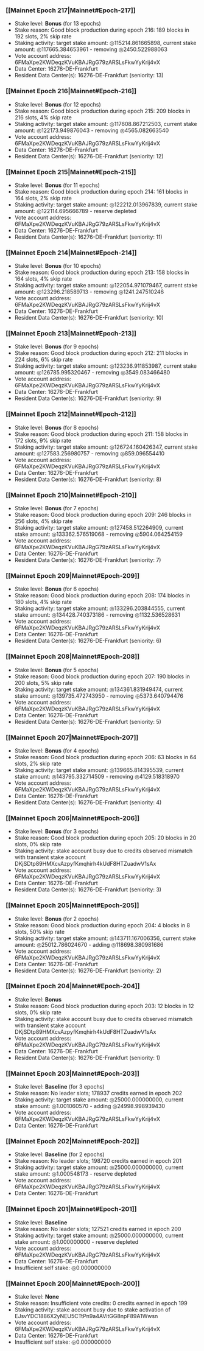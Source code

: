 ### [[Mainnet Epoch 217|Mainnet#Epoch-217]]
* Stake level: **Bonus** (for 13 epochs)
* Stake reason: Good block production during epoch 216: 189 blocks in 192 slots, 2% skip rate
* Staking activity: target stake amount: ◎115214.861665898, current stake amount: ◎117665.384653961 - removing ◎2450.522988063
* Vote account address: 6FMaXpe2KWDeqzKVuKBAJRgG79zARSLsFkwYyKrij4vX
* Data Center: 16276-DE-Frankfurt
* Resident Data Center(s): 16276-DE-Frankfurt (seniority: 13)
### [[Mainnet Epoch 216|Mainnet#Epoch-216]]
* Stake level: **Bonus** (for 12 epochs)
* Stake reason: Good block production during epoch 215: 209 blocks in 216 slots, 4% skip rate
* Staking activity: target stake amount: ◎117608.867212503, current stake amount: ◎122173.949876043 - removing ◎4565.082663540
* Vote account address: 6FMaXpe2KWDeqzKVuKBAJRgG79zARSLsFkwYyKrij4vX
* Data Center: 16276-DE-Frankfurt
* Resident Data Center(s): 16276-DE-Frankfurt (seniority: 12)
### [[Mainnet Epoch 215|Mainnet#Epoch-215]]
* Stake level: **Bonus** (for 11 epochs)
* Stake reason: Good block production during epoch 214: 161 blocks in 164 slots, 2% skip rate
* Staking activity: target stake amount: ◎122212.013967839, current stake amount: ◎122114.695666789 - reserve depleted
* Vote account address: 6FMaXpe2KWDeqzKVuKBAJRgG79zARSLsFkwYyKrij4vX
* Data Center: 16276-DE-Frankfurt
* Resident Data Center(s): 16276-DE-Frankfurt (seniority: 11)
### [[Mainnet Epoch 214|Mainnet#Epoch-214]]
* Stake level: **Bonus** (for 10 epochs)
* Stake reason: Good block production during epoch 213: 158 blocks in 164 slots, 4% skip rate
* Staking activity: target stake amount: ◎122054.971079467, current stake amount: ◎123296.218589713 - removing ◎1241.247510246
* Vote account address: 6FMaXpe2KWDeqzKVuKBAJRgG79zARSLsFkwYyKrij4vX
* Data Center: 16276-DE-Frankfurt
* Resident Data Center(s): 16276-DE-Frankfurt (seniority: 10)
### [[Mainnet Epoch 213|Mainnet#Epoch-213]]
* Stake level: **Bonus** (for 9 epochs)
* Stake reason: Good block production during epoch 212: 211 blocks in 224 slots, 6% skip rate
* Staking activity: target stake amount: ◎123236.911853987, current stake amount: ◎126785.995320467 - removing ◎3549.083466480
* Vote account address: 6FMaXpe2KWDeqzKVuKBAJRgG79zARSLsFkwYyKrij4vX
* Data Center: 16276-DE-Frankfurt
* Resident Data Center(s): 16276-DE-Frankfurt (seniority: 9)
### [[Mainnet Epoch 212|Mainnet#Epoch-212]]
* Stake level: **Bonus** (for 8 epochs)
* Stake reason: Good block production during epoch 211: 158 blocks in 172 slots, 9% skip rate
* Staking activity: target stake amount: ◎126724.160426347, current stake amount: ◎127583.256980757 - removing ◎859.096554410
* Vote account address: 6FMaXpe2KWDeqzKVuKBAJRgG79zARSLsFkwYyKrij4vX
* Data Center: 16276-DE-Frankfurt
* Resident Data Center(s): 16276-DE-Frankfurt (seniority: 8)
### [[Mainnet Epoch 210|Mainnet#Epoch-210]]
* Stake level: **Bonus** (for 7 epochs)
* Stake reason: Good block production during epoch 209: 246 blocks in 256 slots, 4% skip rate
* Staking activity: target stake amount: ◎127458.512264909, current stake amount: ◎133362.576519068 - removing ◎5904.064254159
* Vote account address: 6FMaXpe2KWDeqzKVuKBAJRgG79zARSLsFkwYyKrij4vX
* Data Center: 16276-DE-Frankfurt
* Resident Data Center(s): 16276-DE-Frankfurt (seniority: 7)
### [[Mainnet Epoch 209|Mainnet#Epoch-209]]
* Stake level: **Bonus** (for 6 epochs)
* Stake reason: Good block production during epoch 208: 174 blocks in 180 slots, 4% skip rate
* Staking activity: target stake amount: ◎133296.203844555, current stake amount: ◎134428.740373186 - removing ◎1132.536528631
* Vote account address: 6FMaXpe2KWDeqzKVuKBAJRgG79zARSLsFkwYyKrij4vX
* Data Center: 16276-DE-Frankfurt
* Resident Data Center(s): 16276-DE-Frankfurt (seniority: 6)
### [[Mainnet Epoch 208|Mainnet#Epoch-208]]
* Stake level: **Bonus** (for 5 epochs)
* Stake reason: Good block production during epoch 207: 190 blocks in 200 slots, 5% skip rate
* Staking activity: target stake amount: ◎134361.831949474, current stake amount: ◎139735.472743950 - removing ◎5373.640794476
* Vote account address: 6FMaXpe2KWDeqzKVuKBAJRgG79zARSLsFkwYyKrij4vX
* Data Center: 16276-DE-Frankfurt
* Resident Data Center(s): 16276-DE-Frankfurt (seniority: 5)
### [[Mainnet Epoch 207|Mainnet#Epoch-207]]
* Stake level: **Bonus** (for 4 epochs)
* Stake reason: Good block production during epoch 206: 63 blocks in 64 slots, 2% skip rate
* Staking activity: target stake amount: ◎139665.814395539, current stake amount: ◎143795.332714509 - removing ◎4129.518318970
* Vote account address: 6FMaXpe2KWDeqzKVuKBAJRgG79zARSLsFkwYyKrij4vX
* Data Center: 16276-DE-Frankfurt
* Resident Data Center(s): 16276-DE-Frankfurt (seniority: 4)
### [[Mainnet Epoch 206|Mainnet#Epoch-206]]
* Stake level: **Bonus** (for 3 epochs)
* Stake reason: Good block production during epoch 205: 20 blocks in 20 slots, 0% skip rate
* Staking activity: stake account busy due to credits observed mismatch with transient stake account DKjSDtp89HMXcvAzpyfKmqhirh4kUdF8HTZuadwV1sAx
* Vote account address: 6FMaXpe2KWDeqzKVuKBAJRgG79zARSLsFkwYyKrij4vX
* Data Center: 16276-DE-Frankfurt
* Resident Data Center(s): 16276-DE-Frankfurt (seniority: 3)
### [[Mainnet Epoch 205|Mainnet#Epoch-205]]
* Stake level: **Bonus** (for 2 epochs)
* Stake reason: Good block production during epoch 204: 4 blocks in 8 slots, 50% skip rate
* Staking activity: target stake amount: ◎143711.167006356, current stake amount: ◎25012.786024670 - adding ◎118698.380981686
* Vote account address: 6FMaXpe2KWDeqzKVuKBAJRgG79zARSLsFkwYyKrij4vX
* Data Center: 16276-DE-Frankfurt
* Resident Data Center(s): 16276-DE-Frankfurt (seniority: 2)
### [[Mainnet Epoch 204|Mainnet#Epoch-204]]
* Stake level: **Bonus**
* Stake reason: Good block production during epoch 203: 12 blocks in 12 slots, 0% skip rate
* Staking activity: stake account busy due to credits observed mismatch with transient stake account DKjSDtp89HMXcvAzpyfKmqhirh4kUdF8HTZuadwV1sAx
* Vote account address: 6FMaXpe2KWDeqzKVuKBAJRgG79zARSLsFkwYyKrij4vX
* Data Center: 16276-DE-Frankfurt
* Resident Data Center(s): 16276-DE-Frankfurt (seniority: 1)
### [[Mainnet Epoch 203|Mainnet#Epoch-203]]
* Stake level: **Baseline** (for 3 epochs)
* Stake reason: No leader slots; 178937 credits earned in epoch 202
* Staking activity: target stake amount: ◎25000.000000000, current stake amount: ◎1.001060570 - adding ◎24998.998939430
* Vote account address: 6FMaXpe2KWDeqzKVuKBAJRgG79zARSLsFkwYyKrij4vX
* Data Center: 16276-DE-Frankfurt
### [[Mainnet Epoch 202|Mainnet#Epoch-202]]
* Stake level: **Baseline** (for 2 epochs)
* Stake reason: No leader slots; 198720 credits earned in epoch 201
* Staking activity: target stake amount: ◎25000.000000000, current stake amount: ◎1.000548173 - reserve depleted
* Vote account address: 6FMaXpe2KWDeqzKVuKBAJRgG79zARSLsFkwYyKrij4vX
* Data Center: 16276-DE-Frankfurt
### [[Mainnet Epoch 201|Mainnet#Epoch-201]]
* Stake level: **Baseline**
* Stake reason: No leader slots; 127521 credits earned in epoch 200
* Staking activity: target stake amount: ◎25000.000000000, current stake amount: ◎1.000000000 - reserve depleted
* Vote account address: 6FMaXpe2KWDeqzKVuKBAJRgG79zARSLsFkwYyKrij4vX
* Data Center: 16276-DE-Frankfurt
* Insufficient self stake: ◎0.000000000
### [[Mainnet Epoch 200|Mainnet#Epoch-200]]
* Stake level: **None**
* Stake reason: Insufficient vote credits: 0 credits earned in epoch 199
* Staking activity: stake account busy due to stake activation of EJsvYDC1886X2yNEU5CTtPn9a4AVitGG8npF89A1Wwsn
* Vote account address: 6FMaXpe2KWDeqzKVuKBAJRgG79zARSLsFkwYyKrij4vX
* Data Center: 16276-DE-Frankfurt
* Insufficient self stake: ◎0.000000000
